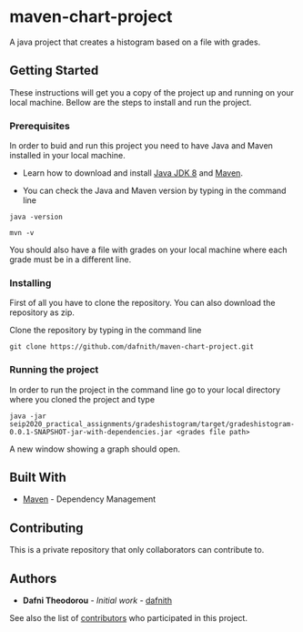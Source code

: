 # maven-chart-project

A java project that creates a histogram based on a file with grades.


## Getting Started

These instructions will get you a copy of the project up and running on your local machine. Bellow are the steps to install and run the project.

### Prerequisites

In order to buid and run this project you need to have Java and Maven installed in your local machine.
 - Learn how to download and install [Java JDK 8](https://www.guru99.com/install-java.html) and [Maven](http://maven.apache.org/install.html).

 - You can check the Java and Maven version by typing in the command line
```
java -version

mvn -v
```
You should also have a file with grades on your local machine where each grade must be in a different line.

### Installing

First of all you have to clone the repository. You can also download the repository as zip.

Clone the repository by typing in the command line

```
git clone https://github.com/dafnith/maven-chart-project.git
```


### Running the project

In order to run the project in the command line go to your local directory where you cloned the project and type

```
java -jar seip2020_practical_assignments/gradeshistogram/target/gradeshistogram-0.0.1-SNAPSHOT-jar-with-dependencies.jar <grades file path>
```

A new window showing a graph should open.




## Built With

* [Maven](https://maven.apache.org/) - Dependency Management

## Contributing

This is a private repository that only collaborators can contribute to.


## Authors

* **Dafni Theodorou** - *Initial work* - [dafnith](https://github.com/dafnith)

See also the list of [contributors](https://github.com/dafnith/maven-chart-project/contributors) who participated in this project.


